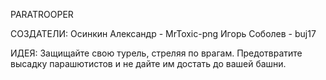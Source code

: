 PARATROOPER

СОЗДАТЕЛИ:
Осинкин Александр - MrToxic-png
Игорь Соболев - buj17

ИДЕЯ:
Защищайте свою турель, стреляя по врагам. Предотвратите высадку парашютистов и не дайте им достать до вашей башни.
